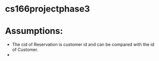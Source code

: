 # cs166projectphase3

# Assumptions: 
- The cid of Reservation is customer id and can be compared with the id of Customer. 
- 

